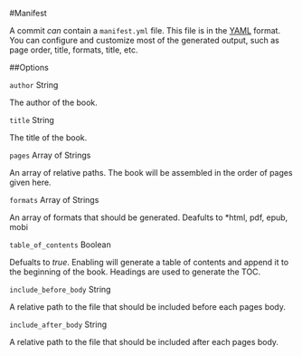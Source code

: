 #Manifest

A commit *can* contain a `manifest.yml` file. This file is in
the [YAML](http://en.wikipedia.org/wiki/YAML) format. You can
configure and customize most of the generated output, such as
page order, title, formats, title, etc.

##Options

`author` String

The author of the book.


`title` String

The title of the book.


`pages` Array of Strings

An array of relative paths.  The book will be assembled in the order of pages given here.

`formats` Array of Strings

An array of formats that should be generated.  Deafults to *html, pdf, epub, mobi


`table_of_contents` Boolean

Defualts to *true*.  Enabling will generate a table of contents and append it to the beginning of the book.  Headings are used to generate the TOC.


`include_before_body` String

A relative path to the file that should be included before each pages body.

`include_after_body` String

A relative path to the file that should be included after each pages body.
